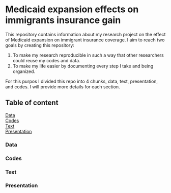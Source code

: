 # Medicaid expansion effects on immigrants insurance gain
 
This repository contains information about my research project on the effect of Medicaid expansion on immigrant insurance coverage. I aim to reach two   goals by creating this repository:

1. To make my research reproducible in such a way that other researchers could reuse my codes and data.
2. To make my life easier by documenting every step I take and being organized.

For this purpos I divided this repo into 4 chunks, data, text, presentation, and codes. I will provide more details for each section.
 
## Table of content

[Data](https://github.com/Shadi-Sadie/Paper-1-Cancer-Screening-and-Immigrants/edit/master/README.md#data)  
[Codes](https://github.com/Shadi-Sadie/Paper-1-Cancer-Screening-and-Immigrants/edit/master/README.md#codes)  
[Text](https://github.com/Shadi-Sadie/Paper-1-Cancer-Screening-and-Immigrants/edit/master/README.md#text)  
[Presentation](https://github.com/Shadi-Sadie/Paper-1-Cancer-Screening-and-Immigrants/edit/master/README.md#presentation)  

### Data
### Codes
### Text
### Presentation
 
